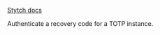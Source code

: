 [Stytch docs](https://stytch.com/docs/api/totp-recover)

Authenticate a recovery code for a TOTP instance.
